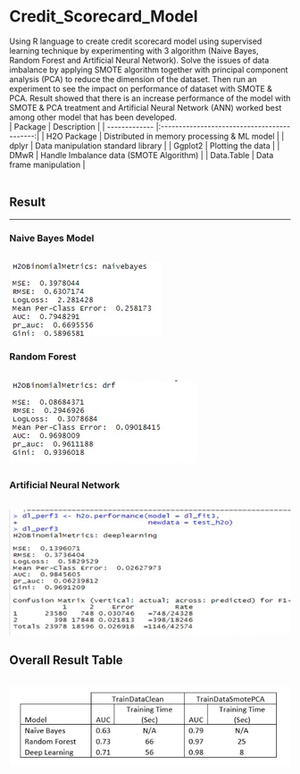# Credit_Scorecard_Model
Using R language to create credit scorecard model using supervised learning technique by experimenting with 3 algorithm (Naive Bayes, Random Forest and Artificial Neural Network). Solve the issues of data imbalance by applying SMOTE algorithm together with principal component analysis (PCA) to reduce the dimension of the dataset. Then run an experiment to see the impact on performance of dataset with SMOTE & PCA. Result showed that there is an increase performance of the model with SMOTE & PCA treatment and Artificial Neural Network (ANN) worked best among other model that has been developed. 
<br>
| Package       | Description                                 |
| ------------- |:-------------------------------------------:|
| H2O Package   | Distributed in memory processing & ML model |
| dplyr         | Data manipulation standard library          |
| Ggplot2       | Plotting the data                           |
| DMwR          | Handle Imbalance data (SMOTE Algorithm)     |
| Data.Table    | Data frame manipulation                     |         
</br>

## Result
---------
### Naive Bayes Model
<br>![result](image/NB.png)</br>
### Random Forest
<br>![result](image/RF.png)</br>
### Artificial Neural Network
<br>![result](image/ANN.png)</br>
## Overall Result Table
<br>![result](image/table1.png)</br>
